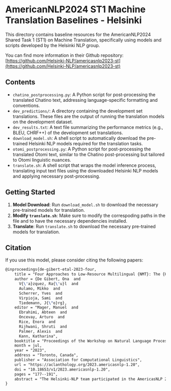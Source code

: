 # AmericanNLP2024 ST1 Machine Translation Baselines - Helsinki

This directory contains baseline resources for the AmericanNLP2024 Shared Task 1 (ST1) on Machine Translation, specifically using models and scripts developed by the Helsinki NLP group.

You can find more information in their Github repository: [https://github.com/Helsinki-NLP/americasnlp2023-st](https://github.com/Helsinki-NLP/americasnlp2023-st)

## Contents

- `chatino_postprocessing.py`: A Python script for post-processing the translated Chatino text, addressing language-specific formatting and conventions.
- `dev_predictions/`: A directory containing the development set translations. These files are the output of running the translation models on the development dataset.
- `dev_results.txt`: A text file summarizing the performance metrics (e.g., BLEU, CHRF++) of the development set translations.
- `download_model.sh`: A shell script to automatically download the pre-trained Helsinki NLP models required for the translation tasks.
- `otomi_postprocessing.py`: A Python script for post-processing the translated Otomi text, similar to the Chatino post-processing but tailored to Otomi linguistic nuances.
- `translate.sh`: A shell script that wraps the model inference process, translating input text files using the downloaded Helsinki NLP models and applying necessary post-processing.

## Getting Started

1. **Model Download**: Run `download_model.sh` to download the necessary pre-trained models for translation.
2. **Modify `translate.sh`**: Make sure to modify the correspoding paths in the file and to have the necessary dependencies installed.
3. **Translate**:  Run `translate.sh` to download the necessary pre-trained models for translation.

## Citation

If you use this model, please consider citing the following papers:

```latex
@inproceedings{de-gibert-etal-2023-four,
    title = "Four Approaches to Low-Resource Multilingual {NMT}: The {H}elsinki Submission to the {A}mericas{NLP} 2023 Shared Task",
    author = {De Gibert, Ona  and
      V{\'a}zquez, Ra{\'u}l  and
      Aulamo, Mikko  and
      Scherrer, Yves  and
      Virpioja, Sami  and
      Tiedemann, J{\"o}rg},
    editor = "Mager, Manuel  and
      Ebrahimi, Abteen  and
      Oncevay, Arturo  and
      Rice, Enora  and
      Rijhwani, Shruti  and
      Palmer, Alexis  and
      Kann, Katharina",
    booktitle = "Proceedings of the Workshop on Natural Language Processing for Indigenous Languages of the Americas (AmericasNLP)",
    month = jul,
    year = "2023",
    address = "Toronto, Canada",
    publisher = "Association for Computational Linguistics",
    url = "https://aclanthology.org/2023.americasnlp-1.20",
    doi = "10.18653/v1/2023.americasnlp-1.20",
    pages = "177--191",
    abstract = "The Helsinki-NLP team participated in the AmericasNLP 2023 Shared Task with 6 submissions for all 11 language pairs arising from 4 different multilingual systems. We provide a detailed look at the work that went into collecting and preprocessing the data that led to our submissions. We explore various setups for multilingual Neural Machine Translation (NMT), namely knowledge distillation and transfer learning, multilingual NMT including a high-resource language (English), language-specific fine-tuning, and multilingual NMT exclusively using low-resource data. Our multilingual Model B ranks first in 4 out of the 11 language pairs.",
}
```